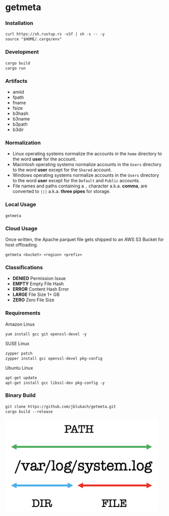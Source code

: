 # getmeta

### Installation

```
curl https://sh.rustup.rs -sSf | sh -s -- -y
source "$HOME/.cargo/env"
```

### Development

```
cargo build
cargo run
```

### Artifacts

- amiid
- fpath
- fname
- fsize
- b3hash
- b3name
- b3path
- b3dir

### Normalization

- Linux operating systems normalize the accounts in the ```home``` directory to the word **user** for the account.
- Macintosh operating systems normalize accounts in the ```Users``` directory to the word **user** except for the ```Shared``` account.
- Windows operating systems normalize accounts in the ```Users``` directory to the word **user** except for the ```Default``` and ```Public``` accounts.
- File names and paths containing a ```,``` character a.k.a. **comma**, are converted to ```|||``` a.k.a. **three pipes** for storage.

### Local Usage

```
getmeta
```

### Cloud Usage

Once written, the Apache parquet file gets shipped to an AWS S3 Bucket for host offloading.

```
getmeta <bucket> <region> <prefix>
```

### Classifications

- **DENIED** Permission Issue
- **EMPTY** Empty File Hash
- **ERROR** Content Hash Error
- **LARGE** File Size 1+ GB
- **ZERO** Zero File Size

### Requirements

Amazon Linux

```
yum install gcc git openssl-devel -y
```

SUSE Linux

```
zypper patch
zypper install gcc openssl-devel pkg-config
```

Ubuntu Linux

```
apt-get update
apt-get install gcc libssl-dev pkg-config -y
```

### Binary Build

```
git clone https://github.com/jblukach/getmeta.git
cargo build --release
```

![Meta Information](images/matchmeta.png)
